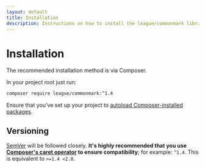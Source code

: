 ```yaml
---
layout: default
title: Installation
description: Instructions on how to install the league/commonmark library
---
```


# Installation

The recommended installation method is via Composer.

In your project root just run:

```bash
composer require league/commonmark:^1.4
```

Ensure that you’ve set up your project to [autoload Composer-installed packages](https://getcomposer.org/doc/01-basic-usage.md#autoloading).

## Versioning

[SemVer](http://semver.org/) will be followed closely.  **It's highly recommended that you use [Composer's caret operator](https://getcomposer.org/doc/articles/versions.md#caret-version-range-) to ensure compatibility**; for example: `^1.4`.  This is equivalent to `>=1.4 <2.0`.
